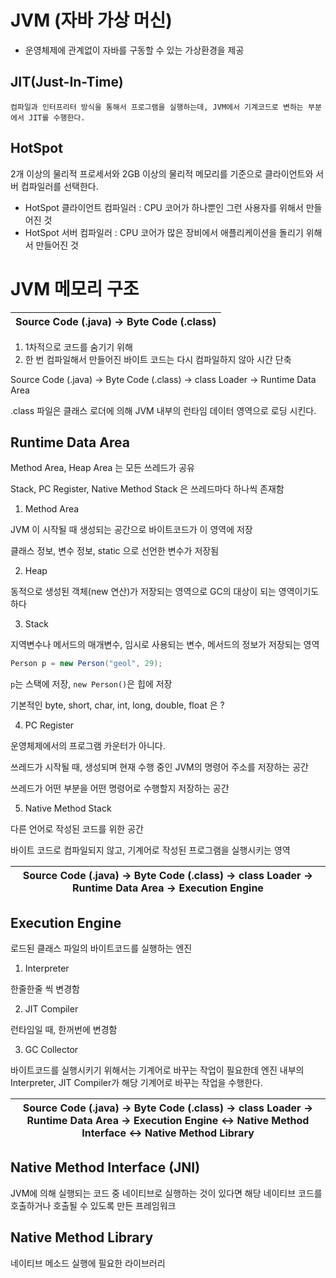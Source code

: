 # JVM (자바 가상 머신)
  - 운영체제에 관계없이 자바를 구동할 수 있는 가상환경을 제공

  ## JIT(Just-In-Time)

  ```
  컴파일과 인터프리터 방식을 통해서 프로그램을 실행하는데, JVM에서 기계코드로 변하는 부분에서 JIT를 수행한다.
  ```

  ## HotSpot

  2개 이상의 물리적 프로세서와 2GB 이상의 물리적 메모리를 기준으로 클라이언트와 서버 컴파일러를 선택한다.
  
  - HotSpot 클라이언트 컴파일러 : CPU 코어가 하나뿐인 그런 사용자를 위해서 만들어진 것
  - HotSpot 서버 컴파일러 : CPU 코어가 많은 장비에서 애플리케이션을 돌리기 위해서 만들어진 것 

# JVM 메모리 구조

| Source Code (.java) &rightarrow; Byte Code (.class) |
|-----------------------------------------------------|

1. 1차적으로 코드를 숨기기 위해
2. 한 번 컴파일해서 만들어진 바이트 코드는 다시 컴파일하지 않아 시간 단축

Source Code (.java) &rightarrow; Byte Code (.class) &rightarrow; class Loader &rightarrow; Runtime Data Area

.class 파일은 클래스 로더에 의해 JVM 내부의 런타임 데이터 영역으로 로딩 시킨다.

## Runtime Data Area

Method Area, Heap Area 는 모든 쓰레드가 공유

Stack, PC Register, Native Method Stack 은 쓰레드마다 하나씩 존재함

1. Method Area

JVM 이 시작될 때 생성되는 공간으로 바이트코드가 이 영역에 저장

클래스 정보, 변수 정보, static 으로 선언한 변수가 저장됨

2. Heap

동적으로 생성된 객체(new 연산)가 저장되는 영역으로 GC의 대상이 되는 영역이기도 하다

3. Stack

지역변수나 메서드의 매개변수, 임시로 사용되는 변수, 메서드의 정보가 저장되는 영역

```java
Person p = new Person("geol", 29);
```

`p`는 스택에 저장, `new Person()`은 힙에 저장

기본적인 byte, short, char, int, long, double, float 은 ?

4. PC Register

운영체제에서의 프로그램 카운터가 아니다.

쓰레드가 시작될 때, 생성되며 현재 수행 중인 JVM의 명령어 주소를 저장하는 공간

쓰레드가 어떤 부분을 어떤 명령어로 수행할지 저장하는 공간

5. Native Method Stack

다른 언어로 작성된 코드를 위한 공간

바이트 코드로 컴파일되지 않고, 기계어로 작성된 프로그램을 실행시키는 영역


| Source Code (.java) &rightarrow; Byte Code (.class) &rightarrow; class Loader &rightarrow; Runtime Data Area &rightarrow; Execution Engine |
|-----------------------------------------------------|

## Execution Engine

로드된 클래스 파일의 바이트코드를 실행하는 엔진

1. Interpreter

한줄한줄 씩 변경함

2. JIT Compiler

런타임일 때, 한꺼번에 변경함

3. GC Collector

바이트코드를 실행시키기 위해서는 기계어로 바꾸는 작업이 필요한데 엔진 내부의 Interpreter, JIT Compiler가 해당 기계어로 바꾸는 작업을 수행한다.


| Source Code (.java) &rightarrow; Byte Code (.class) &rightarrow; class Loader &rightarrow; Runtime Data Area &rightarrow; Execution Engine &leftrightarrow; Native Method Interface &leftrightarrow; Native Method Library |
|--------------------------------------------|

## Native Method Interface (JNI)

JVM에 의해 실행되는 코드 중 네이티브로 실행하는 것이 있다면 해당 네이티브 코드를 호출하거나 호출될 수 있도록 만든 프레임워크

## Native Method Library

네이티브 메소드 실행에 필요한 라이브러리